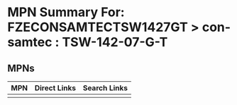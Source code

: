 



# MPN Summary For: FZECONSAMTECTSW1427GT > con-samtec : TSW-142-07-G-T

## MPNs
  

|MPN|Direct Links|Search Links|
| :--- | :--- | :--- |
||||
